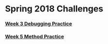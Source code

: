 # Spring 2018 Challenges 

### [Week 3 Debugging Practice](DebugPractice/README.md)

### [Week 5 Method Practice](MethodPractice/README.md)
